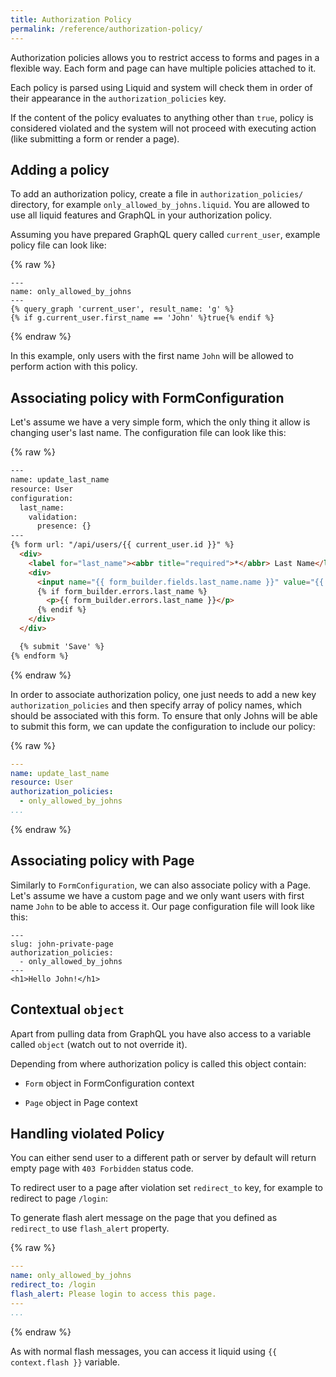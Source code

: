 ```yaml
---
title: Authorization Policy
permalink: /reference/authorization-policy/
---
```


Authorization policies allows you to restrict access to forms and pages in a flexible way. Each form and page can have multiple policies attached to it.

Each policy is parsed using Liquid and system will check them in order of their appearance in the `authorization_policies` key.

If the content of the policy evaluates to anything other than `true`, policy is considered violated and the system will not proceed with executing action (like submitting a form or render a page).

## Adding a policy

To add an authorization policy, create a file in `authorization_policies/` directory, for example `only_allowed_by_johns.liquid`. You are allowed to use all liquid features and GraphQL in your authorization policy.

Assuming you have prepared GraphQL query called `current_user`, example policy file can look like:

{% raw %}

```liquid
---
name: only_allowed_by_johns
---
{% query_graph 'current_user', result_name: 'g' %}
{% if g.current_user.first_name == 'John' %}true{% endif %}
```

{% endraw %}

In this example, only users with the first name `John` will be allowed to perform action with this policy.

## Associating policy with FormConfiguration

Let's assume we have a very simple form, which the only thing it allow is changing user's last name. The configuration file can look like this:

{% raw %}

```html
---
name: update_last_name
resource: User
configuration:
  last_name:
    validation:
      presence: {}
---
{% form url: "/api/users/{{ current_user.id }}" %}
  <div>
    <label for="last_name"><abbr title="required">*</abbr> Last Name</label>
    <div>
      <input name="{{ form_builder.fields.last_name.name }}" value="{{ form_builder.fields.last_name.value }}" id="last_name" type="text">
      {% if form_builder.errors.last_name %}
        <p>{{ form_builder.errors.last_name }}</p>
      {% endif %}
    </div>
  </div>

  {% submit 'Save' %}
{% endform %}
```

{% endraw %}

In order to associate authorization policy, one just needs to add a new key `authorization_policies` and then specify array of policy names, which should be associated with this form. To ensure that only Johns will be able to submit this form, we can update the configuration to include our policy:

{% raw %}

```yml
---
name: update_last_name
resource: User
authorization_policies:
  - only_allowed_by_johns
...
```

{% endraw %}

## Associating policy with Page

Similarly to `FormConfiguration`, we can also associate policy with a Page. Let's assume we have a custom page and we only want users with first name `John` to be able to access it. Our page configuration file will look like this:

```liquid
---
slug: john-private-page
authorization_policies:
  - only_allowed_by_johns
---
<h1>Hello John!</h1>
```

## Contextual `object`

Apart from pulling data from GraphQL you have also access to a variable called `object` (watch out to not override it).

Depending from where authorization policy is called this object contain:

* `Form` object in FormConfiguration context

* `Page` object in Page context

## Handling violated Policy

You can either send user to a different path or server by default will return empty page with `403 Forbidden` status code.

To redirect user to a page after violation set `redirect_to` key, for example to redirect to page `/login`:

To generate flash alert message on the page that you defined as `redirect_to` use `flash_alert` property.

{% raw %}

```yml
---
name: only_allowed_by_johns
redirect_to: /login
flash_alert: Please login to access this page.
---
...
```

{% endraw %}

As with normal flash messages, you can access it liquid using `{{ context.flash }}` variable.

